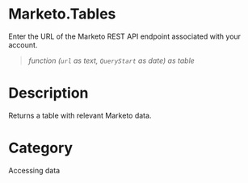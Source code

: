 # Marketo.Tables
Enter the URL of the Marketo REST API endpoint associated with your account.
> _function (<code>url</code> as text, <code>QueryStart</code> as date) as table_

# Description 
Returns a table with relevant Marketo data.
# Category 
Accessing data
